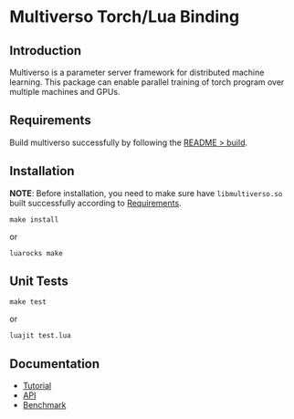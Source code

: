 # Multiverso Torch/Lua Binding

## Introduction
Multiverso is a parameter server framework for distributed machine learning.
This package can enable parallel training of torch program over multiple machines and GPUs.

## Requirements
Build multiverso successfully by following the [README > build](https://github.com/Microsoft/multiverso/blob/master/README.md#build).

## Installation

**NOTE**: Before installation, you need to make sure have `libmultiverso.so`
built successfully according to [Requirements](#requirements).

```
make install
```
or
```
luarocks make
```

## Unit Tests
```
make test
```
or

```
luajit test.lua
```

## Documentation

- [Tutorial](https://github.com/Microsoft/multiverso/wiki/Integrate-multiverso-into-torch-project)
- [API](https://github.com/Microsoft/multiverso/wiki/Multiverso-Torch-Binding-API)
- [Benchmark](https://github.com/Microsoft/multiverso/wiki/Multiverso-Torch-Binding-Benchmark)
